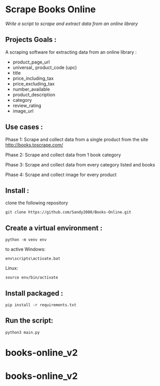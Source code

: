 

# Scrape Books Online 

*Write a script to scrape and extract data from an online library*

## Projects Goals :

A scraping software for extracting data from an online library :  

- product_page_url
- universal_ product_code (upc)
- title
- price_including_tax
- price_excluding_tax
- number_available
- product_description
- category
- review_rating
- image_url

## Use cases :  

Phase 1: Scrape and collect data from a single product from the site http://books.toscrape.com/   
  
Phase 2: Scrape and collect data from 1 book category  
  
Phase 3: Scrape and collect data from every category listed and books   
  
Phase 4: Scrape and collect image for every product  
  
## Install :  

clone the following repository
```
git clone https://github.com/Sandy2080/Books-Online.git
```
## Create a virtual environment :  
```
python -m venv env
```
to active
Windows:
```
env\scripts\activate.bat
```
Linux:
```
source env/bin/activate
```
## Install packaged :
```
pip install -r requirements.txt
```
## Run the script:
```
python3 main.py
```
  
  # books-online_v2
# books-online_v2
